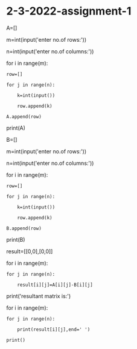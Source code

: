 # 2-3-2022-assignment-1

A=[]

m=int(input('enter no.of rows:'))

n=int(input('enter no.of columns:'))

for i in range(m):

    row=[]

    for j in range(n):

        k=int(input())

        row.append(k)

    A.append(row) 

print(A)    

B=[]

m=int(input('enter no.of rows:'))

n=int(input('enter no.of columns:'))

for i in range(m):

    row=[]

    for j in range(n):

        k=int(input())

        row.append(k)

    B.append(row)

print(B)

result=[[0,0],[0,0]]

for i in range(m):

    for j in range(n):

        result[i][j]=A[i][j]-B[i][j]

print('resultant matrix is:')

for i in range(m):

    for j in range(n):

        print(result[i][j],end=' ')

    print()

    

    

    



 































